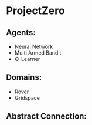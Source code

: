
# ProjectZero

## Agents:
* Neural Network
* Multi Armed Bandit
* Q-Learner

## Domains:
* Rover
* Gridspace

## Abstract Connection:
